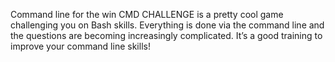 Command line for the win
CMD CHALLENGE is a pretty cool game challenging you on Bash skills. Everything is done via the command line and the questions are becoming increasingly complicated. It’s a good training to improve your command line skills!
